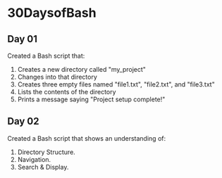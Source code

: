 # 30DaysofBash

<h2>Day 01</h2>
<p>Created a Bash script that:</p>
<ol>
  <li>Creates a new directory called "my_project"</li>
  <li>Changes into that directory</li>
  <li>Creates three empty files named "file1.txt", "file2.txt", and "file3.txt"</li>
  <li>Lists the contents of the directory</li>
  <li>Prints a message saying "Project setup complete!"</li>
</ol>

<h2>Day 02</h2>
<p>Created a Bash script that shows an understanding of:</p>
<ol>
  <li>Directory Structure.</li>
  <li>Navigation.</li>
  <li>Search & Display.</li>
</ol>


